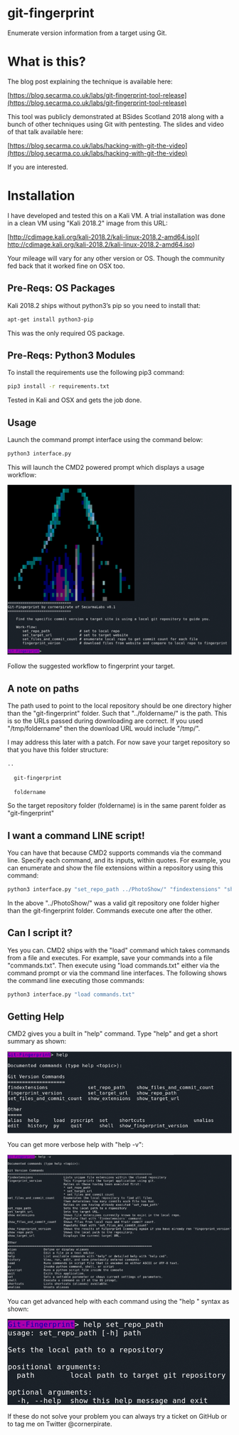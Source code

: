 # git-fingerprint

Enumerate version information from a target using Git.

# What is this?

The blog post explaining the technique is available here:

[https://blog.secarma.co.uk/labs/git-fingerprint-tool-release](https://blog.secarma.co.uk/labs/git-fingerprint-tool-release)

This tool was publicly demonstrated at BSides Scotland 2018 along with a bunch of other techniques using Git with pentesting. The slides and video of that talk available here:

[https://blog.secarma.co.uk/labs/hacking-with-git-the-video](https://blog.secarma.co.uk/labs/hacking-with-git-the-video)

If you are interested.

# Installation

I have developed and tested this on a Kali VM. A trial installation was done in a clean VM using "Kali 2018.2" image from this URL:

[http://cdimage.kali.org/kali-2018.2/kali-linux-2018.2-amd64.iso](
http://cdimage.kali.org/kali-2018.2/kali-linux-2018.2-amd64.iso)

Your mileage will vary for any other version or OS. Though the community fed back that it worked fine on OSX too.

## Pre-Reqs: OS Packages

Kali 2018.2 ships without python3’s pip so you need to install that:

```bash
apt-get install python3-pip
```
This was the only required OS package.

## Pre-Reqs: Python3 Modules

To install the requirements use the following pip3 command:

```bash
pip3 install -r requirements.txt
```
Tested in Kali and OSX and gets the job done.

## Usage

Launch the command prompt interface using the command below:

```bash
python3 interface.py
```

This will launch the CMD2 powered prompt which displays a usage workflow:

![Alt text](img/CommandPromptWithWorkflow.png?raw=true "Command Prompt with Workflow")

Follow the suggested workflow to fingerprint your target. 

## A note on paths

The path used to point to the local repository should be one directory higher than the "git-fingerprint" folder. Such that "../foldername/" is the path. This is so the URLs passed during downloading are correct. If you used "/tmp/foldername" then the download URL would include "/tmp/". 

I may address this later with a patch. For now save your target repository so that you have this folder structure:

```
..

  git-fingerprint
  
  foldername
```

So the target repository folder (foldername) is in the same parent folder as "git-fingerprint"

## I want a command LINE script!

You can have that because CMD2 supports commands via the command line. Specify each command, and its inputs, within quotes. 
For example, you can enumerate and show the file extensions within a repository using this command:

```bash
python3 interface.py "set_repo_path ../PhotoShow/" "findextensions" "show_extensions" "quit"
```

In the above "../PhotoShow/" was a valid git repository one folder higher than the git-fingerprint folder.
Commands execute one after the other. 

## Can I script it?

Yes you can. CMD2 ships with the "load" command which takes commands from a file and executes. 
For example, save your commands into a file "commands.txt". Then execute using "load commands.txt" either via the command prompt
or via the command line interfaces. The following shows the command line executing those commands:

```bash
python3 interface.py "load commands.txt"
```

## Getting Help

CMD2 gives you a built in "help" command. Type "help" and get a short summary as shown:

![Alt text](img/HelpCommand.png?raw=true "help command")

You can get more verbose help with "help -v":

![Alt text](img/HelpCommandVerbose.png?raw=true "help -v command")

You can get advanced help with each command using the "help <command>" syntax as shown:

![Alt text](img/SpecifigHelpCommand.png?raw=true "help for specific command")

If these do not solve your problem you can always try a ticket on GitHub or to tag me on Twitter @cornerpirate.


